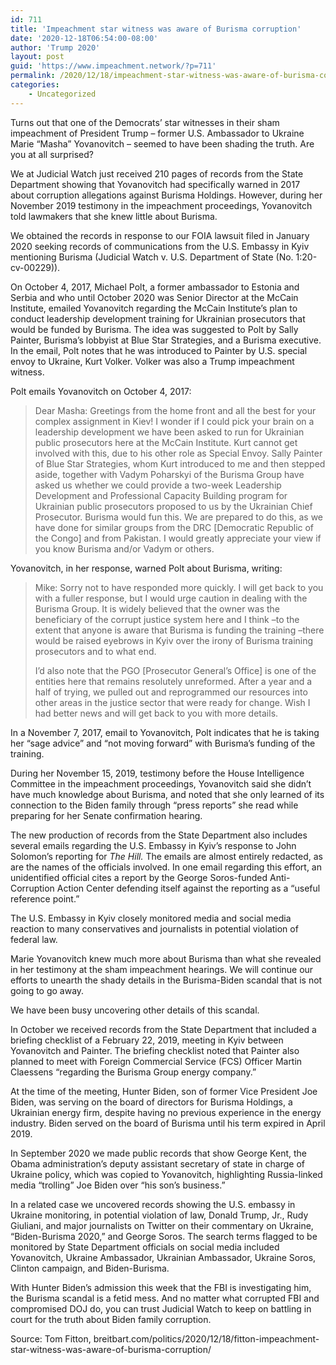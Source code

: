 ```yaml
---
id: 711
title: 'Impeachment star witness was aware of Burisma corruption'
date: '2020-12-18T06:54:00-08:00'
author: 'Trump 2020'
layout: post
guid: 'https://www.impeachment.network/?p=711'
permalink: /2020/12/18/impeachment-star-witness-was-aware-of-burisma-corruption/
categories:
    - Uncategorized
---
```


Turns out that one of the Democrats’ star witnesses in their sham impeachment of President Trump – former U.S. Ambassador to Ukraine Marie “Masha” Yovanovitch – seemed to have been shading the truth. Are you at all surprised?

We at Judicial Watch just received 210 pages of records from the State Department showing that Yovanovitch had specifically warned in 2017 about corruption allegations against Burisma Holdings. However, during her November 2019 testimony in the impeachment proceedings, Yovanovitch told lawmakers that she knew little about Burisma.

We obtained the records in response to our FOIA lawsuit filed in January 2020 seeking records of communications from the U.S. Embassy in Kyiv mentioning Burisma (Judicial Watch v. U.S. Department of State (No. 1:20-cv-00229)).

On October 4, 2017, Michael Polt, a former ambassador to Estonia and Serbia and who until October 2020 was Senior Director at the McCain Institute, emailed Yovanovitch regarding the McCain Institute’s plan to conduct leadership development training for Ukrainian prosecutors that would be funded by Burisma. The idea was suggested to Polt by Sally Painter, Burisma’s lobbyist at Blue Star Strategies, and a Burisma executive. In the email, Polt notes that he was introduced to Painter by U.S. special envoy to Ukraine, Kurt Volker. Volker was also a Trump impeachment witness.

Polt emails Yovanovitch on October 4, 2017:

> Dear Masha: Greetings from the home front and all the best for your complex assignment in Kiev! I wonder if I could pick your brain on a leadership development we have been asked to run for Ukrainian public prosecutors here at the McCain Institute. Kurt cannot get involved with this, due to his other role as Special Envoy. Sally Painter of Blue Star Strategies, whom Kurt introduced to me and then stepped aside, together with Vadym Poharskyi of the Burisma Group have asked us whether we could provide a two-week Leadership Development and Professional Capacity Building program for Ukrainian public prosecutors proposed to us by the Ukrainian Chief Prosecutor. Burisma would fun this. We are prepared to do this, as we have done for similar groups from the DRC \[Democratic Republic of the Congo\] and from Pakistan. I would greatly appreciate your view if you know Burisma and/or Vadym or others.

Yovanovitch, in her response, warned Polt about Burisma, writing:

> Mike: Sorry not to have responded more quickly. I will get back to you with a fuller response, but I would urge caution in dealing with the Burisma Group. It is widely believed that the owner was the beneficiary of the corrupt justice system here and I think –to the extent that anyone is aware that Burisma is funding the training –there would be raised eyebrows in Kyiv over the irony of Burisma training prosecutors and to what end.
> 
> I’d also note that the PGO \[Prosecutor General’s Office\] is one of the entities here that remains resolutely unreformed. After a year and a half of trying, we pulled out and reprogrammed our resources into other areas in the justice sector that were ready for change. Wish I had better news and will get back to you with more details.

In a November 7, 2017, email to Yovanovitch, Polt indicates that he is taking her “sage advice” and “not moving forward” with Burisma’s funding of the training.

During her November 15, 2019, testimony before the House Intelligence Committee in the impeachment proceedings, Yovanovitch said she didn’t have much knowledge about Burisma, and noted that she only learned of its connection to the Biden family through “press reports” she read while preparing for her Senate confirmation hearing.

The new production of records from the State Department also includes several emails regarding the U.S. Embassy in Kyiv’s response to John Solomon’s reporting for *The Hill.* The emails are almost entirely redacted, as are the names of the officials involved. In one email regarding this effort, an unidentified official cites a report by the George Soros-funded Anti-Corruption Action Center defending itself against the reporting as a “useful reference point.”

The U.S. Embassy in Kyiv closely monitored media and social media reaction to many conservatives and journalists in potential violation of federal law.

Marie Yovanovitch knew much more about Burisma than what she revealed in her testimony at the sham impeachment hearings. We will continue our efforts to unearth the shady details in the Burisma-Biden scandal that is not going to go away.

We have been busy uncovering other details of this scandal.

In October we received records from the State Department that included a briefing checklist of a February 22, 2019, meeting in Kyiv between Yovanovitch and Painter. The briefing checklist noted that Painter also planned to meet with Foreign Commercial Service (FCS) Officer Martin Claessens “regarding the Burisma Group energy company.”

At the time of the meeting, Hunter Biden, son of former Vice President Joe Biden, was serving on the board of directors for Burisma Holdings, a Ukrainian energy firm, despite having no previous experience in the energy industry. Biden served on the board of Burisma until his term expired in April 2019.

In September 2020 we made public records that show George Kent, the Obama administration’s deputy assistant secretary of state in charge of Ukraine policy, which was copied to Yovanovitch, highlighting Russia-linked media “trolling” Joe Biden over “his son’s business.”

In a related case we uncovered records showing the U.S. embassy in Ukraine monitoring, in potential violation of law, Donald Trump, Jr., Rudy Giuliani, and major journalists on Twitter on their commentary on Ukraine, “Biden-Burisma 2020,” and George Soros. The search terms flagged to be monitored by State Department officials on social media included Yovanovitch, Ukraine Ambassador, Ukrainian Ambassador, Ukraine Soros, Clinton campaign, and Biden-Burisma.

With Hunter Biden’s admission this week that the FBI is investigating him, the Burisma scandal is a fetid mess. And no matter what corrupted FBI and compromised DOJ do, you can trust Judicial Watch to keep on battling in court for the truth about Biden family corruption.

Source: Tom Fitton, breitbart.com/politics/2020/12/18/fitton-impeachment-star-witness-was-aware-of-burisma-corruption/